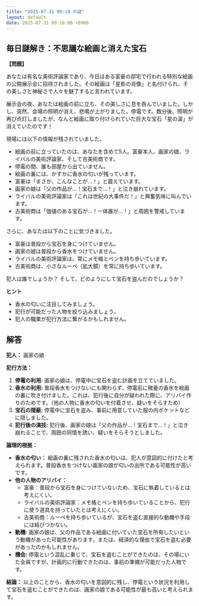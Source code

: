```yaml
---
title: "2025-07-31 09:18 の謎"
layout: default
date: 2025-07-31 09:18:00 +0900
---
```

## 毎日謎解き：不思議な絵画と消えた宝石

**【問題】**

あなたは有名な美術評論家であり、今日はある富豪の邸宅で行われる特別な絵画の公開展示会に招待されました。その絵画は「星影の肖像」と名付けられ、その美しさと神秘さで人々を魅了すると言われています。

展示会の夜、あなたは絵画の前に立ち、その美しさに息を呑んでいました。しかし、突然、会場の照明が消え、悲鳴が上がりました。停電です。数分後、照明が再び点灯しましたが、なんと絵画に取り付けられていた巨大な宝石「星の涙」が消えていたのです！

現場には以下の情報が残されていました。

*   絵画の前に立っていたのは、あなたを含めて5人。富豪本人、画家の娘、ライバルの美術評論家、そして古美術商です。
*   停電の間、誰も部屋から出ていません。
*   絵画の裏には、かすかに香水の匂いが残っています。
*   富豪は「まさか、こんなことが…！」と震えています。
*   画家の娘は「父の作品が…！宝石まで…！」と泣き崩れています。
*   ライバルの美術評論家は「これは世紀の大事件だ！」と興奮気味に叫んでいます。
*   古美術商は「価値のある宝石が…！一体誰が…！」と周囲を警戒しています。

さらに、あなたは以下のことに気づきました。

*   富豪は普段から宝石を身につけていません。
*   画家の娘は普段から香水をつけていません。
*   ライバルの美術評論家は、常にメモ帳とペンを持ち歩いています。
*   古美術商は、小さなルーペ（拡大鏡）を常に持ち歩いています。

犯人は誰でしょうか？ そして、どのようにして宝石を盗んだのでしょうか？

**ヒント**

*   香水の匂いに注目してみましょう。
*   犯行が可能だった人物を絞り込みましょう。
*   犯人の職業が犯行方法に繋がるかもしれません。

## 解答

**犯人：** 画家の娘

**犯行方法：**

1.  **停電の利用:** 画家の娘は、停電中に宝石を盗む計画を立てていました。
2.  **香水の利用:** 普段香水をつけないにも関わらず、停電前に微量の香水を絵画の裏に吹き付けました。これは、犯行後に自分が疑われた際に、アリバイ作りのためです。（他の人物に香水の匂いを付着させ、疑いをそらすため）
3.  **宝石の隠蔽:** 停電中に宝石を盗み、事前に用意していた服の内ポケットなどに隠しました。
4.  **犯行後の演技:** 犯行後、画家の娘は「父の作品が…！宝石まで…！」と泣き崩れることで、周囲の同情を誘い、疑いをそらそうとしました。

**論理的根拠：**

*   **香水の匂い：** 絵画の裏に残された香水の匂いは、犯人が意図的に付けたと考えられます。普段香水をつけない画家の娘が匂いの出所である可能性が高いです。
*   **他の人物のアリバイ：**
    *   富豪：普段から宝石を身につけていないため、宝石に執着しているとは考えにくい。
    *   ライバルの美術評論家：メモ帳とペンを持ち歩いていることから、犯行に使う道具を持っていたとは考えにくい。
    *   古美術商：ルーペを持ち歩いているが、宝石を盗む直接的な動機や手段には結びつかない。
*   **動機:** 画家の娘は、父の作品である絵画に付いていた宝石を所有したいという動機があった可能性があります。または、経済的な理由で宝石を盗む必要があったのかもしれません。
*   **機会:** 停電という混乱に乗じて、宝石を盗むことができたのは、その場にいた全員ですが、計画的に行動できたのは、事前の準備が可能だった人物です。

**結論：** 以上のことから、香水の匂いを意図的に残し、停電という状況を利用して宝石を盗むことができたのは、画家の娘である可能性が最も高いと考えられます。
